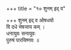 +++
title = "१० शुनम् इद् व"

+++
शुनम् इद् व ओषधयो  
वि दधे भेषजाय कम् ।  
धनायुवः सनायुवः  
पुरुषं पारयिष्णवः ॥